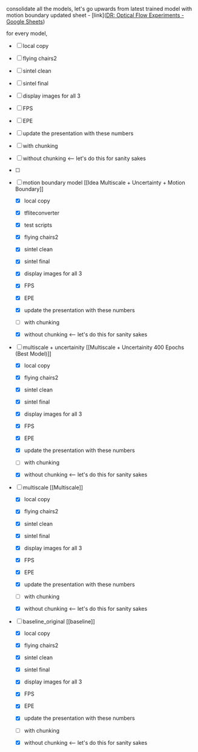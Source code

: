 consolidate all the models, 
let's go upwards from latest trained model with motion boundary 
updated sheet - [link]([DR: Optical Flow Experiments - Google Sheets](https://docs.google.com/spreadsheets/d/139okQPvxgZMePSgNCz40Ibva_CRkAexdloVvLGn4fEc/edit#gid=1500569941))



for every model, 
- [ ] local copy
- [ ] flying chairs2 
- [ ] sintel clean
- [ ] sintel final 
- [ ] display images for all 3 
- [ ] FPS
- [ ] EPE 
- [ ] update the presentation with these numbers 
- [ ] with chunking 
- [ ] without chunking <-- let's do this for sanity sakes
- [ ] 


- [ ] motion boundary model [[Idea  Multiscale + Uncertainty + Motion Boundary]]
	- [x] local copy
	- [x] tfliteconverter
	- [x] test scripts
	- [x] flying chairs2 
	- [x] sintel clean
	- [x] sintel final 
	- [x] display images for all 3 
	- [x] FPS
	- [x] EPE 
	- [x] update the presentation with these numbers 
	- [ ] with chunking 
	- [x] without chunking <-- let's do this for sanity sakes


- [ ] multiscale + uncertainity [[Multiscale + Uncertainity 400 Epochs (Best Model)]]
	- [x] local copy
	- [x] flying chairs2 
	- [x] sintel clean
	- [x] sintel final 
	- [x] display images for all 3 
	- [x] FPS
	- [x] EPE 
	- [x] update the presentation with these numbers 
	- [ ] with chunking 
	- [x] without chunking <-- let's do this for sanity sakes


- [ ] multiscale [[Multiscale]]
	- [x] local copy
	- [x] flying chairs2 
	- [x] sintel clean
	- [x] sintel final 
	- [x] display images for all 3 
	- [x] FPS
	- [x] EPE 
	- [x] update the presentation with these numbers 
	- [ ] with chunking 
	- [x] without chunking <-- let's do this for sanity sakes


- [ ] baseline_original [[baseline]]
	- [x] local copy
	- [x] flying chairs2 
	- [x] sintel clean
	- [x] sintel final 
	- [x] display images for all 3 
	- [x] FPS
	- [x] EPE 
	- [x] update the presentation with these numbers 
	- [ ] with chunking 
	- [x] without chunking <-- let's do this for sanity sakes
	